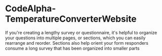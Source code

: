 # CodeAlpha-TemperatureConverterWebsite
If you're creating a lengthy survey or questionnaire, it's helpful to organize your questions into multiple pages, or sections, which you can easily rearrange and reorder. Sections also help orient your form responders consume a long survey that has been organized into smaller parts
